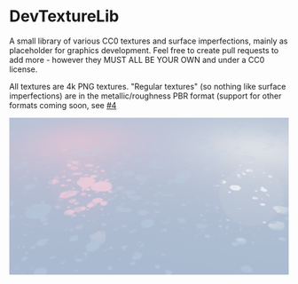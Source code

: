# DevTextureLib
A small library of various CC0 textures and surface imperfections, mainly as placeholder for graphics development.
Feel free to create pull requests to add more - however they MUST ALL BE YOUR OWN and under a CC0 license.

All textures are 4k PNG textures. "Regular textures" (so nothing like surface imperfections) are in the metallic/roughness PBR format (support for other formats coming soon, see [#4](/../../issues/4)

![alt text](https://github.com/Nolram12345/DevTextureLib/blob/public-release/preview.png?raw=true)
